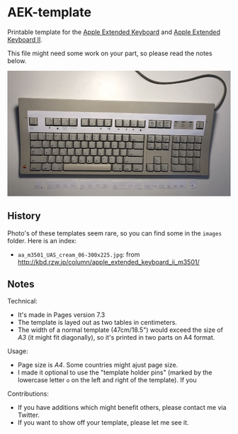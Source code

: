 AEK-template
============

Printable template for the [Apple Extended Keyboard](https://deskthority.net/wiki/Apple_Extended_Keyboard) and [Apple Extended Keyboard Ⅱ](https://deskthority.net/wiki/Apple_Extended_Keyboard_II).

This file might need some work on your part, so please read the notes below.

![demo cut out on keyboard](demo.jpg "Demo cut out on keyboard of commit b5de5af")

History
-------

Photo's of these templates seem rare, so you can find some in the `images` folder. Here is an index:

* `aa_m3501_UAS_cream_06-300x225.jpg`: from <http://kbd.rzw.jp/column/apple_extended_keyboard_ii_m3501/>


Notes
-----

Technical:

* It's made in Pages version 7.3
* The template is layed out as two tables in centimeters. 
* The width of a normal template (47cm/18.5") would exceed the size of _A3_ (it might fit diagonally), so it's printed in two parts on A4 format.

Usage:

* Page size is _A4_. Some countries might ajust page size.
* I made it optional to use the "template holder pins" (marked by the lowercase letter `o` on the left and right of the template). If you 


Contributions:

* If you have additions which might benefit others, please contact me via Twitter.
* If you want to show off your template, please let me see it.
